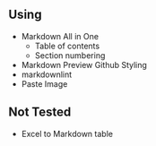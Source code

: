 ## Using

- Markdown All in One
  - Table of contents
  - Section numbering
- Markdown Preview Github Styling
- markdownlint
- Paste Image

## Not Tested

- Excel to Markdown table
